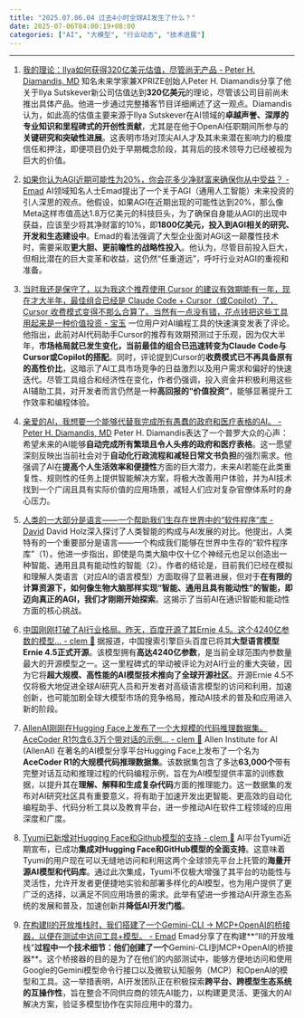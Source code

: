 ```yaml
---
title: "2025.07.06.04 过去4小时全球AI发生了什么？"
date: 2025-07-06T04:00:19+08:00
categories: ["AI", "大模型", "行业动态", "技术进展"]
---
```


---

1.  [我的理论：Ilya如何获得320亿美元估值，尽管尚无产品 - Peter H. Diamandis, MD](https://x.com/PeterDiamandis/status/1941573695874453752)
    知名未来学家兼XPRIZE创始人Peter H. Diamandis分享了他关于Ilya Sutskever新公司估值达到**320亿美元**的理论，尽管该公司目前尚未推出具体产品。他进一步通过完整播客节目详细阐述了这一观点。Diamandis认为，如此高的估值主要来源于Ilya Sutskever在AI领域的**卓越声誉、深厚的专业知识和里程碑式的开创性贡献**，尤其是在他于OpenAI任职期间所参与的**关键研究和突破性进展**。这表明市场对顶尖AI人才及其未来潜在影响力的极度信任和押注，即便项目仍处于早期概念阶段，其背后的技术领导力已经被视为巨大的价值。

2.  [如果你认为AGI近期可能性为20%，你会花多少净财富来确保你从中受益？ - Emad](https://x.com/EMostaque/status/1941560139435384956)
    AI领域知名人士Emad提出了一个关于AGI（通用人工智能）未来投资的引人深思的观点。他假设，如果AGI在近期出现的可能性达到20%，那么像Meta这样市值高达1.8万亿美元的科技巨头，为了确保自身能从AGI的出现中获益，应该至少将其净财富的10%，即**1800亿美元，投入到AGI相关的研究、开发和生态建设中**。Emad的看法强调了大型企业面对AGI这一颠覆性技术时，需要采取**更大胆、更前瞻性的战略性投入**。他认为，尽管目前投入巨大，但相比潜在的巨大变革和收益，这仍然“任重道远”，呼吁行业对AGI的重视和准备。

3.  [当时我还是保守了，以为我这个推荐使用 Cursor 的建议有效期能有一年，现在才大半年，最佳组合已经是 Claude Code + Cursor（或Copilot）了，Cursor 收费模式变得不那么合算了。当然有一点没有错，花点钱把这些工具用起来是一种价值投资 - 宝玉](https://x.com/dotey/status/1941557186683076656)
    一位用户对AI编程工具的快速演变发表了评论。他指出，此前对AI代码助手Cursor的推荐有效期预测过于乐观，因为仅大半年，**市场格局就已发生变化，当前最佳的组合已迅速转变为Claude Code与Cursor或Copilot的搭配**。同时，评论提到Cursor的**收费模式已不再具备原有的高性价比**，这暗示了AI工具市场竞争的日益激烈以及用户需求和偏好的快速迭代。尽管工具组合和经济性在变化，作者仍强调，投入资金并积极利用这些AI辅助工具，对开发者而言仍然是一种**高回报的“价值投资”**，能够显著提升工作效率和编程体验。

4.  [亲爱的AI，我想要一个能够代替我完成所有愚蠢的政府和医疗表格的AI。 - Peter H. Diamandis, MD](https://x.com/PeterDiamandis/status/1941547617084932162)
    Peter H. Diamandis表达了一个普罗大众的心声：希望未来的AI能够**自动完成所有繁琐且令人头疼的政府和医疗表格**。这一愿望深刻反映出当前社会对于**自动化行政流程和减轻日常文书负担**的强烈需求。他强调了AI在**提高个人生活效率和便捷性**方面的巨大潜力，未来AI若能在此类重复性、规则性的任务上提供智能解决方案，将极大改善用户体验，并为AI技术找到一个广阔且具有实际价值的应用场景，减轻人们应对复杂官僚体系时的身心压力。

5.  [人类的一大部分是语言——一个帮助我们生存在世界中的“软件程序”库 - David](https://x.com/DavidSHolz/status/1941546035266060700)
    David Holz深入探讨了人类智能的构成与AI发展的对比。他提出，人类特有的一个重要部分是语言——一个构成我们能够在世界中生存的“软件程序库”（1）。他进一步指出，即使是鸟类大脑中仅十亿个神经元也足以创造出一种智能、通用且具有能动性的智能（2）。作者的结论是，目前我们已经在模拟和理解人类语言（对应AI的语言模型）方面取得了显著进展，但对于**在有限的计算资源下，如何像生物大脑那样实现“智能、通用且具有能动性”的智能，即迈向真正的AGI，我们才刚刚开始探索**。这揭示了当前AI在通识智能和能动性方面的核心挑战。

6.  [中国刚刚打破了AI行业格局。昨天，百度开源了其Ernie 4.5。这个4240亿参数的模型… - clem 🤗](https://x.com/ClementDelangue/status/1941539058095997364)
    据报道，中国搜索引擎巨头百度已将其**大型语言模型Ernie 4.5正式开源**。该模型拥有**高达4240亿参数**，是当前全球范围内参数量最大的开源模型之一。这一里程碑式的举动被评论为对AI行业的重大突破，因为它将**超大规模、高性能的AI模型技术推向了全球开源社区**。开源Ernie 4.5不仅将极大地促进全球AI研究人员和开发者对高级语言模型的访问和利用，加速创新，也可能加剧全球大模型市场的竞争格局，推动AI技术的普及和应用进入新的阶段。

7.  [AllenAI刚刚在Hugging Face上发布了一个大规模的代码推理数据集。AceCoder R1包含6.3万个带对话的示例… - clem 🤗](https://x.com/ClementDelangue/status/1941538895512150104)
    Allen Institute for AI (AllenAI) 在著名的AI模型分享平台Hugging Face上发布了一个名为**AceCoder R1的大规模代码推理数据集**。该数据集包含了多达**63,000个**带有完整对话互动和推理过程的代码编程示例，旨在为AI模型提供丰富的训练数据，以提升其在**理解、解释和生成复杂代码**方面的推理能力。这一数据集的发布对AI研究社区具有重要意义，将有助于加速开发出更智能、更高效的自动化编程助手、代码分析工具以及教育平台，进一步推动AI在软件工程领域的应用深度和广度。

8.  [Tyumi已新增对Hugging Face和Github模型的支持 - clem 🤗](https://x.com/ClementDelangue/status/1941538863887122645)
    AI平台Tyumi近期宣布，已成功**集成对Hugging Face和GitHub模型的全面支持**。这意味着Tyumi的用户现在可以无缝地访问和利用这两个全球领先平台上托管的**海量开源AI模型和代码库**。通过此次集成，Tyumi不仅极大增强了其平台的功能性与灵活性，允许开发者更便捷地实验和部署多样化的AI模型，也为用户提供了更广泛的选择，以满足不同应用场景的需求。此举有望进一步推动AI开源生态系统的发展和普及，加速创新并**降低AI开发门槛**。

9.  [在构建II的开放堆栈时，我们搭建了一个Gemini-CLI → MCP+OpenAI的桥接器，以便在测试中访问工具+模型。 - Emad](https://x.com/EMostaque/status/1941536984138383783)
    Emad分享了在构建**“II的开放堆栈”**过程中一个技术细节：他们创建了一个**Gemini-CLI到MCP+OpenAI的桥接器**。这个桥接器的目的是为了在他们的内部测试中，能够方便地访问和使用Google的Gemini模型命令行接口以及微软认知服务（MCP）和OpenAI的模型和工具。这一举措表明，AI开发团队正在积极探索**跨平台、跨模型生态系统的互操作性**，旨在整合不同供应商的领先AI能力，以构建更灵活、更强大的AI解决方案，验证多模型协作在实际应用中的潜力。